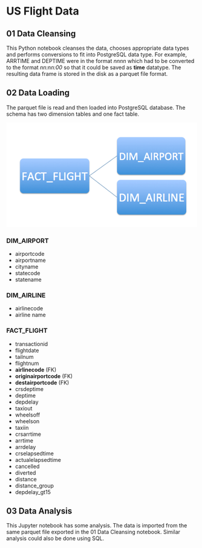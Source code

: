 # US Flight Data
## 01 Data Cleansing
This Python notebook cleanses the data, chooses appropriate data types and performs conversions to fit into PostgreSQL data type. For example, ARRTIME and DEPTIME were in the format _nnnn_ which had to be converted to the format _nn:nn:00_ so that it could be saved as **time** datatype.
The resulting data frame is stored in the disk as a parquet file format.

## 02 Data Loading
The parquet file is read and then loaded into PostgreSQL database. The schema has two dimension tables and one fact table.

![](star.png)


### DIM_AIRPORT
* airportcode
* airportname
* cityname
* statecode
* statename

### DIM_AIRLINE
* airlinecode
* airline name

### FACT_FLIGHT
* transactionid
* flightdate
* tailnum
* flightnum
* **airlinecode** (FK)
* **originairportcode** (FK)
* **destairportcode** (FK)
* crsdeptime
* deptime
* depdelay
* taxiout
* wheelsoff
* wheelson
* taxiin
* crsarrtime
* arrtime
* arrdelay
* crselapsedtime
* actualelapsedtime
* cancelled
* diverted
* distance
* distance_group
* depdelay_gt15

## 03 Data Analysis
This Jupyter notebook has some analysis. The data is imported from the same  parquet file exported in the 01 Data Cleansing notebook. Similar analysis could also be done using SQL.